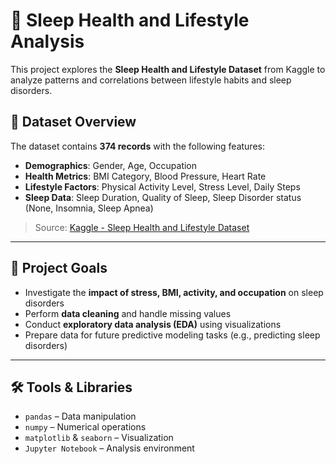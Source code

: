 # 🛌 Sleep Health and Lifestyle Analysis

This project explores the **Sleep Health and Lifestyle Dataset** from Kaggle to analyze patterns and correlations between lifestyle habits and sleep disorders.

## 📁 Dataset Overview

The dataset contains **374 records** with the following features:
- **Demographics**: Gender, Age, Occupation  
- **Health Metrics**: BMI Category, Blood Pressure, Heart Rate  
- **Lifestyle Factors**: Physical Activity Level, Stress Level, Daily Steps  
- **Sleep Data**: Sleep Duration, Quality of Sleep, Sleep Disorder status (None, Insomnia, Sleep Apnea)

> Source: [Kaggle - Sleep Health and Lifestyle Dataset](https://www.kaggle.com/datasets/uom190346a/sleep-health-and-lifestyle-dataset/data)

---

## 🎯 Project Goals

- Investigate the **impact of stress, BMI, activity, and occupation** on sleep disorders  
- Perform **data cleaning** and handle missing values  
- Conduct **exploratory data analysis (EDA)** using visualizations  
- Prepare data for future predictive modeling tasks (e.g., predicting sleep disorders)

---

## 🛠️ Tools & Libraries

- `pandas` – Data manipulation  
- `numpy` – Numerical operations  
- `matplotlib` & `seaborn` – Visualization  
- `Jupyter Notebook` – Analysis environment

